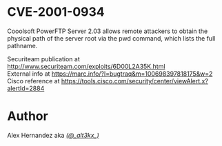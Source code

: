 # CVE-2001-0934
Cooolsoft PowerFTP Server 2.03 allows remote attackers to obtain the physical path of the server root via the pwd command, which lists the full pathname.

Securiteam publication at http://www.securiteam.com/exploits/6D00L2A35K.html <br>
External info at https://marc.info/?l=bugtraq&m=100698397818175&w=2 <br>
Cisco reference at  https://tools.cisco.com/security/center/viewAlert.x?alertId=2884 <br>

# Author
Alex Hernandez aka <em><a href="https://twitter.com/_alt3kx_" rel="nofollow">(@\_alt3kx\_)</a></em>

